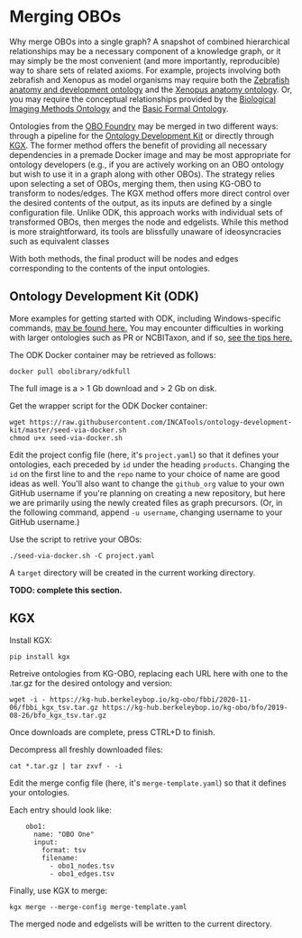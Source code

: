 # Merging OBOs

Why merge OBOs into a single graph? A snapshot of combined hierarchical relationships may be a necessary component of a knowledge graph, or it may simply be the most convenient (and more importantly, reproducible) way to share sets of related axioms. For example, projects involving both zebrafish and Xenopus as model organisms may require both the [Zebrafish anatomy and development ontology](https://obofoundry.org/ontology/zfa.html) and the [Xenopus anatomy ontology](https://obofoundry.org/ontology/xao.html). Or, you may require the conceptual relationships provided by the [Biological Imaging Methods Ontology](https://obofoundry.org/ontology/fbbi.html) and the [Basic Formal Ontology](https://obofoundry.org/ontology/bfo.html).

Ontologies from the [OBO Foundry](http://obofoundry.org/) may be merged in two different ways: through a pipeline for the [Ontology Development Kit](https://github.com/INCATools/ontology-development-kit) or directly through [KGX](https://github.com/biolink/kgx). The former method offers the benefit of providing all necessary dependencies in a premade Docker image and may be most appropriate for ontology developers (e.g., if you are actively working on an OBO ontology but wish to use it in a graph along with other OBOs). The strategy relies upon selecting a set of OBOs, merging them, then using KG-OBO to transform to nodes/edges. The KGX method offers more direct control over the desired contents of the output, as its inputs are defined by a single configuration file. Unlike ODK, this approach works with individual sets of transformed OBOs, then merges the node and edgelists. While this method is more straightforward, its tools are blissfully unaware of ideosyncracies such as equivalent classes

With both methods, the final product will be nodes and edges corresponding to the contents of the input ontologies.

## Ontology Development Kit (ODK)

More examples for getting started with ODK, including Windows-specific commands, [may be found here.](https://github.com/INCATools/ontology-development-kit/blob/master/docs/CreatingRepo.md) You may encounter difficulties in working with larger ontologies such as PR or NCBITaxon, and if so, [see the tips here.](https://github.com/INCATools/ontology-development-kit/blob/master/docs/DealWithLargeOntologies.md)


The ODK Docker container may be retrieved as follows:

```
docker pull obolibrary/odkfull
```

The full image is a > 1 Gb download and > 2 Gb on disk.

Get the wrapper script for the ODK Docker container:

```
wget https://raw.githubusercontent.com/INCATools/ontology-development-kit/master/seed-via-docker.sh
chmod u+x seed-via-docker.sh
```

Edit the project config file (here, it's `project.yaml`) so that it defines your ontologies, each preceded by `id` under the heading `products`. Changing the `id` on the first line to and the `repo` name to your choice of name are good ideas as well. You'll also want to change the `github_org` value to your own GitHub username if you're planning on creating a new repository, but here we are primarily using the newly created files as graph precursors. (Or, in the following command, append `-u username`, changing username to your GitHub username.) 

Use the script to retrive your OBOs:
```
./seed-via-docker.sh -C project.yaml
```

A `target` directory will be created in the current working directory.

**TODO: complete this section.**

## KGX

Install KGX:

```
pip install kgx
```

Retreive ontologies from KG-OBO, replacing each URL here with one to the .tar.gz for the desired ontology and version:

```
wget -i - https://kg-hub.berkeleybop.io/kg-obo/fbbi/2020-11-06/fbbi_kgx_tsv.tar.gz https://kg-hub.berkeleybop.io/kg-obo/bfo/2019-08-26/bfo_kgx_tsv.tar.gz
```

Once downloads are complete, press CTRL+D to finish.

Decompress all freshly downloaded files:
```
cat *.tar.gz | tar zxvf - -i
```

Edit the merge config file (here, it's `merge-template.yaml`) so that it defines your ontologies.

Each entry should look like:
```
    obo1:
      name: "OBO One"
      input:
        format: tsv
        filename:
          - obo1_nodes.tsv
          - obo1_edges.tsv
```

Finally, use KGX to merge:
```
kgx merge --merge-config merge-template.yaml
```

The merged node and edgelists will be written to the current directory.